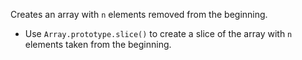 Creates an array with `n` elements removed from the beginning.

- Use `Array.prototype.slice()` to create a slice of the array with `n` elements taken from the beginning.